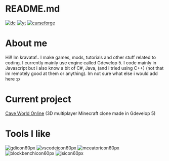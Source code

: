 # README.md

<a href="https://discord.gg/GEprEFWh47" rel="nofollow"><img src="https://img.itch.zone/aW1nLzIwMDIzMTcyLnBuZw==/original/kTP2FV.png" alt="dc" data-canonical-src="https://img.itch.zone/aW1nLzIwMDIzMTcyLnBuZw==/original/kTP2FV.png" style="max-width: 100%;"></a>
<a href="https://www.youtube.com/@kravataf?sub_confirmation=1" rel="nofollow"><img src="https://img.itch.zone/aW1nLzIwMDIzMTc2LnBuZw==/original/OGkPGJ.png" alt="yt" data-canonical-src="https://img.itch.zone/aW1nLzIwMDIzMTc2LnBuZw==/original/OGkPGJ.png" style="max-width: 100%;"></a>
<a href="https://www.curseforge.com/members/kravataf/projects" rel="nofollow"><img src="https://img.itch.zone/aW1nLzIwMDIzMTgxLnBuZw==/original/beDu7K.png" alt="curseforge" data-canonical-src="https://img.itch.zone/aW1nLzIwMDIzMTgxLnBuZw==/original/beDu7K.png" style="max-width: 100%;"></a>
# About me

Hi!! Im kravataf.. I make games, mods, tutorials and other stuff related to coding. I currently mainly use engine called Gdevelop 5.
I code mainly in Javascript but i also know a bit of C#, Java, (and i tried using C++) (not that im remotely good at them or anything). Im not sure what else i would add here :p

# Current project

[Cave World Online](https://gd.games/kravataf/caveworldonline) (3D multiplayer Minecraft clone made in Gdevelop 5)

# Tools I like

![gdicon60px](https://github.com/user-attachments/assets/2a0aa2fe-8ba8-4a75-848b-34c6655998c2)
![vscodeicon60px](https://github.com/user-attachments/assets/76a97481-08af-41e9-a3f7-49fccd89f0cc)
![mceatoricon60px](https://github.com/user-attachments/assets/9ac8d2d0-b022-480f-90bd-5274370f0615)
![blockbenchicon60px](https://github.com/user-attachments/assets/9fede609-ba40-45bd-bb1e-6f2bcbd41b37)
![jsicon60px](https://github.com/user-attachments/assets/ccddcacd-4e33-4475-9574-cf1d367fed08)

<!---
Kravataf/Kravataf is a ✨ special ✨ repository because its `README.md` (this file) appears on your GitHub profile.
You can click the Preview link to take a look at your changes.
--->
